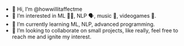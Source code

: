 - 👋 Hi, I’m @howwillitaffectme
- 👀 I’m interested in ML 👨‍💻, NLP 🗣, music 🎵, videogames 👾.
- 🌱 I’m currently learning ML, NLP, advanced programming.
- 💞️ I’m looking to collaborate on small projects, like really, feel free to reach me and ignite my interest.


<!---
howwillitaffectme/howwillitaffectme is a ✨ special ✨ repository because its `README.md` (this file) appears on your GitHub profile.
You can click the Preview link to take a look at your changes.
--->
